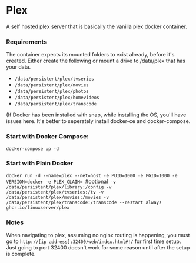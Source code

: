 # Plex 

A self hosted plex server that is basically the vanilla plex docker container.

### Requirements

The container expects its mounted folders to exist already, before it's created. 
Either create the following or mount a drive to /data/plex that has your data.
- `/data/persistent/plex/tvseries`
- `/data/persistent/plex/movies`
- `/data/persistent/plex/photos`
- `/data/persistent/plex/homevideos`
- `/data/persistent/plex/transcode`

(If Docker has been installed with snap, while installing the OS, you'll have issues here. It's better to seperately install docker-ce and docker-compose.

### Start with Docker Compose:

`docker-compose up -d`

### Start with Plain Docker

`docker run -d --name=plex --net=host -e PUID=1000 -e PGID=1000 -e VERSION=docker -e PLEX_CLAIM= `#optional` -v /data/persistent/plex/library:/config -v /data/persistent/plex/tvseries:/tv -v /data/persistent/plex/movies:/movies -v /data/persistent/plex/transcode:/transcode --restart always ghcr.io/linuxserver/plex`

### Notes

When navigating to plex, assuming no nginx routing is happening, you must go to `http://[ip address]:32400/web/index.html#!/` for first time setup. Just going to port 32400 doesn't work for some reason until after the setup is complete.
